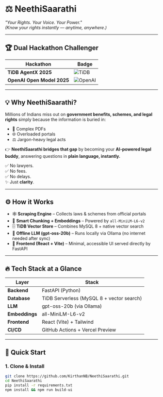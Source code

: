 # ⚖️ NeethiSaarathi  
*"Your Rights. Your Voice. Your Power."*  
*(Know your rights instantly — anytime, anywhere.)*

---

## 🏆 Dual Hackathon Challenger

| Hackathon | Badge |
|-----------|-------|
| **TiDB AgentX 2025** | ![TiDB](https://img.shields.io/badge/TiDB-AgentX-00a6ff) |
| **OpenAI Open Model 2025** | ![OpenAI](https://img.shields.io/badge/OpenAI-gpt--oss-19c37d) |

---

## 💡 Why NeethiSaarathi?

Millions of Indians miss out on **government benefits, schemes, and legal rights** simply because the information is buried in:  
- 📄 Complex PDFs  
- 🌐 Overloaded portals  
- ⚖️ Jargon-heavy legal acts  

👉 **NeethiSaarathi bridges that gap** by becoming your **AI-powered legal buddy**, answering questions in **plain language, instantly.**

✅ No lawyers.  
✅ No fees.  
✅ No delays.  
✨ Just **clarity**.

---

## ⚙️ How it Works

- 🕸️ **Scraping Engine** – Collects laws & schemes from official portals  
- 📑 **Smart Chunking + Embeddings** – Powered by `all-MiniLM-L6-v2`  
- 🗄️ **TiDB Vector Store** – Combines MySQL 8 + native vector search  
- 🧠 **Offline LLM (gpt-oss-20b)** – Runs locally via Ollama (no internet needed after sync)  
- 🎨 **Frontend (React + Vite)** – Minimal, accessible UI served directly by FastAPI  

---

## 🔥 Tech Stack at a Glance

| Layer      | Stack |
|------------|-------------------------------|
| **Backend** | FastAPI (Python) |
| **Database** | TiDB Serverless (MySQL 8 + vector search) |
| **LLM** | gpt-oss-20b (via Ollama) |
| **Embeddings** | all-MiniLM-L6-v2 |
| **Frontend** | React (Vite) + Tailwind |
| **CI/CD** | GitHub Actions + Vercel Preview |

---

## 🚀 Quick Start

### 1. Clone & Install
```bash
git clone https://github.com/KirthanNB/NeethiSaarathi.git
cd NeethiSaarathi
pip install -r requirements.txt
npm install && npm run build-ui



